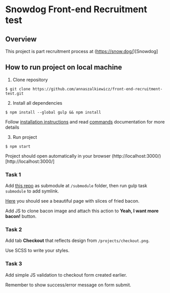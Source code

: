 # Snowdog Front-end Recruitment test

## Overview
This project is part recruitment process at (https://snow.dog/)[Snowdog]

## How to run project on local machine

1. Clone repository
```
$ git clone https://github.com/annaszalkiewicz/front-end-recruitment-test.git
```
2. Install all dependencies
```
$ npm install --global gulp && npm install
```
Follow [installation instructions](https://github.com/google/web-starter-kit/blob/v0.6.5/docs/install.md) and read [commands](https://github.com/google/web-starter-kit/blob/v0.6.5/docs/commands.md) documentation for more details

3. Run project
```
$ npm start
```
Project should open automatically in your browser (http://localhost:3000/)[http://localhost:3000/]


### Task 1
Add [this repo](https://github.com/SnowdogApps/front-end-recruitment-test-submodule) as submodule at `/submodule` folder, then run gulp task `submodule` to add symlink.

[Here](http://localhost:3000/submodule.html) you should see a beautiful page with slices of fried bacon.

Add JS to clone bacon image and attach this action to **Yeah, I want more bacon!** button.

### Task 2
Add tab **Checkout** that reflects design from `/projects/checkout.png`.

Use SCSS to write your styles.

### Task 3
Add simple JS validation to checkout form created earlier.

Remember to show success/error message on form submit.

